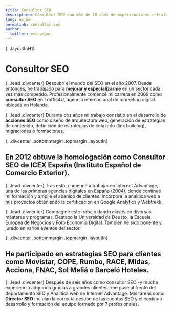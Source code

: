 ```yaml
---
title: Consultor SEO
description: Consultor SEO con más de 10 años de experiencia en estrategias digitales.
lang: es_ES
permalink: consultor-seo
author:
  twitter: emirodgar
---
```

{: .layoutInH1}
# Consultor SEO

{: .lead .divcenter}
Descubrí el mundo del SEO en el año 2007. Desde entonces, he trabajado para **mejorar y especializarme** en un sector cada vez más competido. Profesionalmente comencé mi carrera en 2009 como **consultor SEO** en Traffic4U, agencia internacional de marketing digital ubicada en Holanda.

{: .lead .divcenter}
Durante dos años mi trabajo consistió en el desarrollo de **acciones SEO** como diseño de arquitectura web, generación de estrategias de contenido, definición de estrategias de enlazado (link building), migraciones o formaciones. 

{: .divcenter .bottommargin .topmargin .layoutIn}
## En 2012 obtuve la homologación como Consultor SEO de ICEX España (Instituto Español de Comercio Exterior).

{: .lead .divcenter}
Tras esto, comencé a trabajar en Internet Advantage, una de las primeras agencias digitales en España (2004), donde continué mi formación y amplié el abanico de clientes. Incorporé la analítica web a mis proyectos obteniendo la certificación en Google Analytics y Webtrekk.

{: .lead .divcenter}
Compaginé este trabajo dando clases en diversos másteres y programas. Destaco la Universidad de Deusto, la Escuela Europea de Negocios y Foro Economía Digital. También he sido ponente y jurado en varios eventos del sector.

{: .divcenter .bottommargin .topmargin .layoutIn}
## He participado en estrategias SEO para clientes como Movistar, COPE, Rumbo, RACE, Midas, Acciona, FNAC, Sol Meliá o Barceló Hoteles.

{: .lead .divcenter}
Después de seis años como consultor SEO -y mucha experiencia adquirida gracias a grandes clientes- me puse al frente del departamento SEO y Analítica web de Internet Advantage. Mis tareas como **Director SEO** incluían la correcta gestión de las cuentas SEO y el continuo desarrollo y formación del equipo formado por 7 profesionales.
